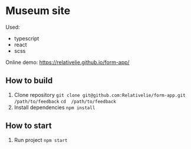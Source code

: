 # Museum site 

Used: 
- typescript
- react
- scss

Online demo: https://relativelie.github.io/form-app/

## How to build
1. Clone repository
``git clone git@github.com:Relativelie/form-app.git /path/to/feedback``
``cd  /path/to/feedback ``
2. Install dependencies
``npm install ``

## How to start
1. Run project 
``npm start ``

